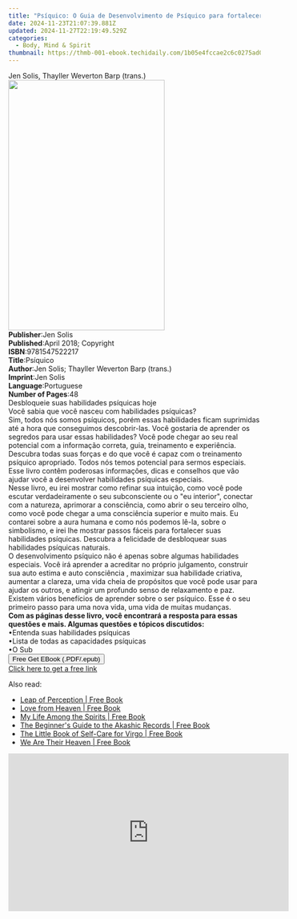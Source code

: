 ```yaml
---
title: "Psíquico: O Guia de Desenvolvimento de Psíquico para fortalecer suas Habilidades Psíquicas | Free Book"
date: 2024-11-23T21:07:39.881Z
updated: 2024-11-27T22:19:49.529Z
categories:
  - Body, Mind & Spirit
thumbnail: https://thmb-001-ebook.techidaily.com/1b05e4fccae2c6c0275ad09b311e0d7de4007a1bb850ce2685ea532212547080.jpg
---
```

<main id="book-container">
  <div class="flex flex-col">
    <div class="book-brief flex-1 py-6 px-4 sm:p-6 md:py-10 md:px-8">
      <!-- brief-->
      <div class="book-brief-main">
        Jen Solis, Thayller Weverton Barp (trans.)
      </div>
    </div>
    <div
      class="book-meta-info flex-1 grid gap-4 col-start-1 col-end-3 row-start-1 sm:mb-6 sm:grid-cols-4 lg:gap-6 lg:col-start-2 lg:row-end-6 lg:row-span-6 lg:mb-0"
    >
      <div
        class="book-meta-info-left place-content-center mt-4 p-4 text-sm leading-6 col-start-2 col-span-2 dark:text-slate-400"
      >
        <img
          class="w-full h-500 object-cover rounded-lg sm:h-255 sm:col-span-2 lg:col-span-full"
          src="https://img-001-ebook.techidaily.com/8b56c0631b3cec05bb5c832bddd615215b311c250e8a392254e1d54e08fc68b4.jpg"
          alt=""
          width="312"
          height="500"
        />
      </div>
      <div
        class="book-meta-info-right mt-2 col-start-1 row-start-2 col-span-3 self-center"
      >
        <!-- meta data  -->
        <div class="flex flex-col px-4 md:px-8">
          <div class="flex-1">
            <strong>Publisher</strong>:<span class="px-2">Jen Solis</span>
          </div>
          <div class="flex-1">
            <strong>Published</strong>:<span class="px-2"
              >April 2018; Copyright</span
            >
          </div>
          <div class="flex-1">
            <strong>ISBN</strong>:<span class="px-2">9781547522217</span>
          </div>
          <div class="flex-1">
            <strong>Title</strong>:<span class="px-2">Psíquico</span>
          </div>
          <div class="flex-1">
            <strong>Author</strong>:<span class="px-2"
              >Jen Solis; Thayller Weverton Barp (trans.)</span
            >
          </div>
          <div class="flex-1">
            <strong>Imprint</strong>:<span class="px-2">Jen Solis</span>
          </div>
          <div class="flex-1">
            <strong>Language</strong>:<span class="px-2">Portuguese</span>
          </div>
          <div class="flex-1">
            <strong>Number of Pages</strong>:<span class="px-2">48</span>
          </div>
        </div>
      </div>
    </div>
    <div class="book-description flex-1 py-6 px-4 sm:p-6 md:py-10 md:px-8">
      <div class="book-description-main">
        <div accordion-content="" id="description">
          Desbloqueie suas habilidades psíquicas hoje<br />Você sabia que você
          nasceu com habilidades psíquicas?<br />Sim, todos nós somos psíquicos,
          porém essas habilidades ficam suprimidas até a hora que conseguimos
          descobrir-las. Você gostaria de aprender os segredos para usar essas
          habilidades? Você pode chegar ao seu real potencial com a informação
          correta, guia, treinamento e experiência. Descubra todas suas forças e
          do que você é capaz com o treinamento psíquico apropriado. Todos nós
          temos potencial para sermos especiais.<br />Esse livro contêm
          poderosas informações, dicas e conselhos que vão ajudar você a
          desenvolver habilidades psíquicas especiais.<br />Nesse livro, eu irei
          mostrar como refinar sua intuição, como você pode escutar
          verdadeiramente o seu subconsciente ou o "eu interior", conectar com a
          natureza, aprimorar a consciência, como abrir o seu terceiro olho,
          como você pode chegar a uma consciência superior e muito mais. Eu
          contarei sobre a aura humana e como nós podemos lê-la, sobre o
          simbolismo, e irei lhe mostrar passos fáceis para fortalecer suas
          habilidades psíquicas. Descubra a felicidade de desbloquear suas
          habilidades psíquicas naturais.<br />O desenvolvimento psíquico não é
          apenas sobre algumas habilidades especiais. Você irá aprender a
          acreditar no próprio julgamento, construir sua auto estima e auto
          consciência , maximizar sua habilidade criativa, aumentar a clareza,
          uma vida cheia de propósitos que você pode usar para ajudar os outros,
          e atingir um profundo senso de relaxamento e paz. Existem vários
          benefícios de aprender sobre o ser psíquico. Esse é o seu primeiro
          passo para uma nova vida, uma vida de muitas mudanças.<br /><b
            >Com as páginas desse livro, você encontrará a resposta para essas
            questões e mais. Algumas questões e tópicos discutidos:</b
          ><br />•Entenda suas habilidades psíquicas<br />•Lista de todas as
          capacidades psíquicas<br />•O Sub
        </div>
        <div class="accordion-fader"></div>
      </div>
    </div>
    <div class="book-excerpts flex-1 py-6 px-4 sm:p-6 md:py-10 md:px-8"></div>
    <div
      class="book-about-author flex-1 py-6 px-4 sm:p-6 md:py-10 md:px-8"
    ></div>
    <div class="book-free-get flex-1 py-6 px-4 sm:p-6 md:py-10 md:px-8">
      <button
        id="btn-free-get"
        class="bg-blue-500 hover:bg-blue-700 text-white font-bold py-2 px-4 rounded"
      >
        Free Get EBook (.PDF/.epub)
      </button>
      <div id="countdown-display" class="px-2 text-lg mt-2"></div>
      <a
        id="free-link"
        class="hidden bg-blue-500 hover:bg-blue-700 text-white font-bold py-2 px-4 rounded"
        href="https://www.ebooks.com/en-us/book/96173383/ps-quico-o-guia-de-desenvolvimento-de-ps-quico-para-fortalecer-suas-habilidades-ps-quicas/jen-solis/"
        target="_blank"
        >Click here to get a free link</a
      >
    </div>
    <script>
      let countdownTime = 0;
      let countdownInterval = null;
      document
        .getElementById('btn-free-get')
        .addEventListener('click', startCountdown);
      function startCountdown() {
        countdownTime = new Date().getTime() + 60000 * 3;
        countdownInterval = setInterval(updateCountdown, 1000);
        document.getElementById('btn-free-get').disabled = true;
        document
          .getElementById('btn-free-get')
          .classList.add('bg-gray-500', 'cursor-not-allowed');
      }
      function updateCountdown() {
        let currentTime = new Date().getTime();
        let timeLeft = countdownTime - currentTime;
        let secondsLeft = Math.floor(timeLeft / 1000);
        document.getElementById('countdown-display').innerHTML =
          `Remaining time: ${secondsLeft} seconds.`;
        if (secondsLeft <= 0) {
          clearInterval(countdownInterval);
          document.getElementById('btn-free-get').classList.add('hidden');
          document.getElementById('free-link').classList.remove('hidden');
          document.getElementById('countdown-display').innerHTML = '';
        }
      }
    </script>
  </div>
</main>

<ins class="adsbygoogle"
      style="display:block"
      data-ad-client="ca-pub-7571918770474297"
      data-ad-slot="8358498916"
      data-ad-format="auto"
      data-full-width-responsive="true"></ins>
    

<span class="atpl-alsoreadstyle">Also read:</span>
<div><ul>
<li><a href="https://novels-ebooks.techidaily.com/211247205-9781451695137-leap-of-perception/"><u>Leap of Perception | Free Book</u></a></li>
<li><a href="https://novels-ebooks.techidaily.com/211247177-9781501143298-love-from-heaven/"><u>Love from Heaven | Free Book</u></a></li>
<li><a href="https://novels-ebooks.techidaily.com/211246740-9780761874270-my-life-among-the-spirits/"><u>My Life Among the Spirits | Free Book</u></a></li>
<li><a href="https://novels-ebooks.techidaily.com/211247139-9781507214343-the-beginners-guide-to-the-akashic-records/"><u>The Beginner's Guide to the Akashic Records | Free Book</u></a></li>
<li><a href="https://novels-ebooks.techidaily.com/211247200-9781507209752-the-little-book-of-self-care-for-virgo/"><u>The Little Book of Self-Care for Virgo | Free Book</u></a></li>
<li><a href="https://novels-ebooks.techidaily.com/211247191-9781416531968-we-are-their-heaven/"><u>We Are Their Heaven | Free Book</u></a></li>
</ul></div>

<!-- affiliate ads begin -->
<iframe width="560" height="315" src="https://www.youtube.com/embed/gSKkJrJ57EA?si=WDOmInPE9EgQa_tB&autoplay=1" title="YouTube video player" frameborder="0" allow="accelerometer; autoplay; clipboard-write; encrypted-media; gyroscope; picture-in-picture; web-share" referrerpolicy="strict-origin-when-cross-origin" allowfullscreen></iframe>
<!-- affiliate ads end -->

